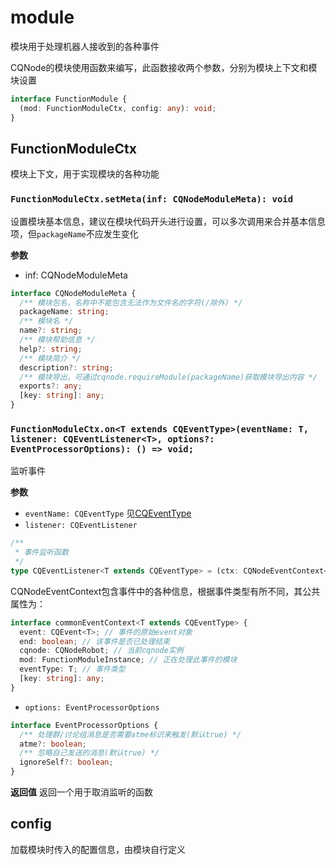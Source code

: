 # module
模块用于处理机器人接收到的各种事件

CQNode的模块使用函数来编写，此函数接收两个参数，分别为模块上下文和模块设置

```typescript
interface FunctionModule {
  (mod: FunctionModuleCtx, config: any): void;
}
```

## FunctionModuleCtx
模块上下文，用于实现模块的各种功能

### `FunctionModuleCtx.setMeta(inf: CQNodeModuleMeta): void`
设置模块基本信息，建议在模块代码开头进行设置，可以多次调用来合并基本信息项，但`packageName`不应发生变化

__参数__
- inf: CQNodeModuleMeta
```typescript
interface CQNodeModuleMeta {
  /** 模块包名，名称中不能包含无法作为文件名的字符(/除外) */
  packageName: string;
  /** 模块名 */
  name?: string;
  /** 模块帮助信息 */
  help?: string;
  /** 模块简介 */
  description?: string;
  /** 模块导出，可通过cqnode.requireModule(packageName)获取模块导出内容 */
  exports?: any;
  [key: string]: any;
}
```

### `FunctionModuleCtx.on<T extends CQEventType>(eventName: T, listener: CQEventListener<T>, options?: EventProcessorOptions): () => void;`
监听事件

__参数__
- `eventName: CQEventType`
见[CQEventType](./cqevent)
- `listener: CQEventListener`
```typescript
/**
 * 事件监听函数
 */
type CQEventListener<T extends CQEventType> = (ctx: CQNodeEventContext<T>) => any;
```
CQNodeEventContext包含事件中的各种信息，根据事件类型有所不同，其公共属性为：
```typescript
interface commonEventContext<T extends CQEventType> {
  event: CQEvent<T>; // 事件的原始event对象
  end: boolean; // 该事件是否已处理结束
  cqnode: CQNodeRobot; // 当前cqnode实例
  mod: FunctionModuleInstance; // 正在处理此事件的模块
  eventType: T; // 事件类型
  [key: string]: any;
}
```
- `options: EventProcessorOptions`
```typescript
interface EventProcessorOptions {
  /** 处理群/讨论组消息是否需要atme标识来触发(默认true) */
  atme?: boolean;
  /** 忽略自己发送的消息(默认true) */
  ignoreSelf?: boolean;
}
```

__返回值__
返回一个用于取消监听的函数


## config
加载模块时传入的配置信息，由模块自行定义
